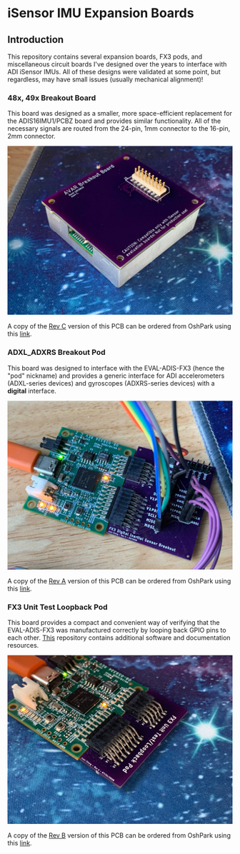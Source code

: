 # iSensor IMU Expansion Boards
## Introduction

This repository contains several expansion boards, FX3 pods, and miscellaneous circuit boards I've designed over the years to interface with ADI iSensor IMUs. All of these designs were validated at some point, but regardless, may have small issues (usually mechanical alignment)! 

### 48x, 49x Breakout Board

This board was designed as a smaller, more space-efficient replacement for the ADIS16IMU1/PCBZ board and provides similar functionality. All of the necessary signals are routed from the 24-pin, 1mm connector to the 16-pin, 2mm connector. 

<img src="docs/pictures/48x_49x_breakout.jpg" alt="ADXL_ADXRS Breakout Pod" style="zoom:50%;" />

A copy of the <u>Rev C</u> version of this PCB can be ordered from OshPark using this [link](https://oshpark.com/shared_projects/d1aorWWM).

### ADXL_ADXRS Breakout Pod

This board was designed to interface with the EVAL-ADIS-FX3 (hence the "pod" nickname) and provides a generic interface for ADI accelerometers (ADXL-series devices) and gyroscopes (ADXRS-series devices) with a **digital** interface. 

<img src="docs/pictures/inertial_sensor_breakout.jpg" alt="ADXL_ADXRS Breakout Pod" style="zoom:50%;" />

A copy of the <u>Rev A</u> version of this PCB can be ordered from OshPark using this [link](https://oshpark.com/shared_projects/PcQ047B9).

### FX3 Unit Test Loopback Pod

This board provides a compact and convenient way of verifying that the EVAL-ADIS-FX3 was manufactured correctly by looping back GPIO pins to each other. [This](https://github.com/juchong/EVAL-ADIS-FX3-Production-Test) repository contains additional software and documentation resources. 

<img src="docs/pictures/loopback_pod.jpg" alt="ADXL_ADXRS Breakout Pod" style="zoom:50%;" />

A copy of the <u>Rev B</u> version of this PCB can be ordered from OshPark using this [link](https://oshpark.com/shared_projects/FAYf9S82).

